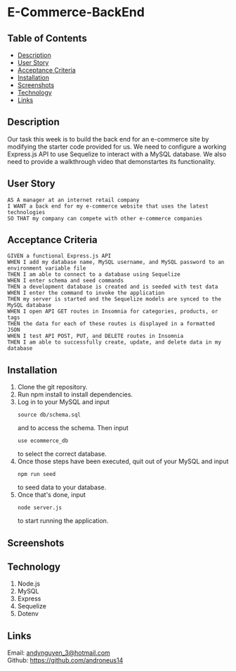 # E-Commerce-BackEnd

## Table of Contents

- [Description](#description)
- [User Story](#user-story)
- [Acceptance Criteria](#acceptance-criteria)
- [Installation](#installation)
- [Screenshots](#screenshots)
- [Technology](#technology)
- [Links](#links)

## Description

Our task this week is to build the back end for an e-commerce site by modifying the starter code provided for us. We need to configure a working Express.js API to use Sequelize to interact with a MySQL database. We also need to provide a walkthrough video that demonstartes its functionality.

## User Story

    AS A manager at an internet retail company
    I WANT a back end for my e-commerce website that uses the latest technologies
    SO THAT my company can compete with other e-commerce companies

## Acceptance Criteria

    GIVEN a functional Express.js API
    WHEN I add my database name, MySQL username, and MySQL password to an environment variable file
    THEN I am able to connect to a database using Sequelize
    WHEN I enter schema and seed commands
    THEN a development database is created and is seeded with test data
    WHEN I enter the command to invoke the application
    THEN my server is started and the Sequelize models are synced to the MySQL database
    WHEN I open API GET routes in Insomnia for categories, products, or tags
    THEN the data for each of these routes is displayed in a formatted JSON
    WHEN I test API POST, PUT, and DELETE routes in Insomnia
    THEN I am able to successfully create, update, and delete data in my database

## Installation

1. Clone the git repository.
2. Run npm install to install dependencies.
3. Log in to your MySQL and input
   ```terminal
   source db/schema.sql
   ```
   and to access the schema. Then input
   ```terminal
   use ecommerce_db
   ```
   to select the correct database.
4. Once those steps have been executed, quit out of your MySQL and input
   ```terminal
   npm run seed
   ```
   to seed data to your database.
5. Once that's done, input
   ```terminal
   node server.js
   ```
   to start running the application.

## Screenshots

## Technology

1. Node.js
2. MySQL
3. Express
4. Sequelize
5. Dotenv

## Links

Email: andynguyen_3@hotmail.com <br />
Github: https://github.com/androneus14 <br />
